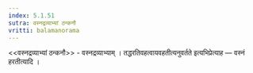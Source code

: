 ```yaml
---
index: 5.1.51
sutra: वस्नद्रव्याभ्यां ठन्कनौ
vritti: balamanorama
---
```


<<वस्नद्रव्याभ्यां ठन्कनौ>> - वस्नद्रव्याभ्याम् । तद्धरतिवहत्वायवहतीत्यनुवर्तते इत्यभिप्रेत्याह — वस्नं हरतीत्यादि ।